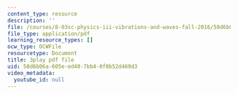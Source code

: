 ```yaml
---
content_type: resource
description: ''
file: /courses/8-03sc-physics-iii-vibrations-and-waves-fall-2016/58d6b06a605eed407bb40f0b52d469d3_FCFpaKcpuXQ.pdf
file_type: application/pdf
learning_resource_types: []
ocw_type: OCWFile
resourcetype: Document
title: 3play pdf file
uid: 58d6b06a-605e-ed40-7bb4-0f0b52d469d3
video_metadata:
  youtube_id: null
---
```

